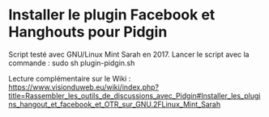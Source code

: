 # Installer le plugin Facebook et Hanghouts pour Pidgin

Script testé avec GNU/Linux Mint Sarah en 2017.
Lancer le script avec la commande : sudo sh plugin-pidgin.sh

Lecture complémentaire sur le Wiki : https://www.visionduweb.eu/wiki/index.php?title=Rassembler_les_outils_de_discussions_avec_Pidgin#Installer_les_plugins_hangout_et_facebook_et_OTR_sur_GNU.2FLinux_Mint_Sarah
